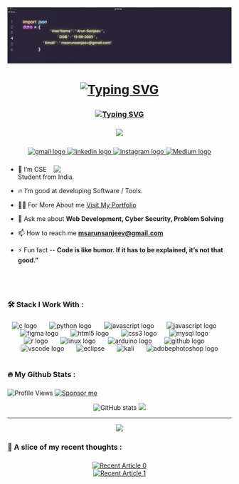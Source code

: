 <div >
 <img src="./pro.jpg">
</div>

###


<h1 align="center">

[![Typing SVG](https://readme-typing-svg.herokuapp.com?font=Alegreya+Sans+SC&size=33&pause=1500000&color=FFFFFF&center=true&random=false&width=435&lines=Hi+%F0%9F%91%8B%2C+I'm+Arun+Sanjeev+(+India+))](https://git.io/typing-svg)

</h1>


<h3 align="center">

[![Typing SVG](https://readme-typing-svg.herokuapp.com?font=Outfit&size=18&pause=1500000&color=FFFFFF&center=true&random=false&width=435&lines=+A+Passionate+Developer+and+Cyber+Security+Enthusiast)](https://git.io/typing-svg)

</h3>


###

<div align="center">
  <img src="https://visitor-badge.laobi.icu/badge?page_id=arunsanjeevms.arunsanjeevms&"  />
</div>

###

<div align="center">

<div align="center">

  </a>
  <a href="mailto:msarunsanjeev@gmail.com" target="_blank">
    <img src="https://img.shields.io/static/v1?message=Gmail&logo=gmail&label=&color=D14836&logoColor=white&labelColor=&style=for-the-badge" height="25" alt="gmail logo"  />
  </a>
  
  
  <a href="https://www.linkedin.com/in/arunsanjeev/" target="_blank">
    <img src="https://img.shields.io/static/v1?message=LinkedIn&logo=linkedin&label=&color=0077B5&logoColor=white&labelColor=&style=for-the-badge" height="25" alt="linkedin logo"  />
    
  </a>


  

  
  <a href="https://www.instagram.com/arun_sanjeev._/" target="_blank">
    <img src="https://img.shields.io/static/v1?message=Instagram&logo=instagram&label=&color=E4405F&logoColor=white&labelColor=&style=for-the-badge" height="25" alt="instagram logo"  />
    
    
    
 <!-- 
 
 
 <a href="https://leetcode.com/u/msarunsanjeev/" target="_blank">
    <img src="https://img.shields.io/static/v1?message=Leetcode&logo=Leetcode&label=&color=black&logoColor=white&labelColor=&style=for-the-badge" height="25" alt="Leetcode"  /> 
    
    
    --->
    
  </a>
  
    
   <a href="https://medium.com/@msarunsanjeev/" target="_blank">
    <img src="https://img.shields.io/static/v1?message=Medium&logo=Medium&label=&color=black&logoColor=white&labelColor=&style=for-the-badge" height="25" alt="Medium logo"  />
    
  </a>
  
</div>

###

<div align="left">


<img  align="right" width="400" src="https://user-images.githubusercontent.com/74038190/212749447-bfb7e725-6987-49d9-ae85-2015e3e7cc41.gif">


- 🔭 I’m CSE Student from India.

- 🔥 I’m good at developing Software / Tools.

- 👨‍💻  For More About me [Visit My Portfolio ](https://arunsanjeevms.github.io/My-Personal-Portfolio/)

- 💬 Ask me about **Web Development, Cyber Security, Problem Solving**

- 📫 How to reach me **msarunsanjeev@gmail.com**

- ⚡ Fun fact  -- **Code is like humor. If it has to be explained, it’s not that good.”**

</div>

###
<br>
<br>


<h3 align="left">🛠  Stack I Work With :</h3>

###

<div align="center">
  <img src="https://cdn.jsdelivr.net/gh/devicons/devicon/icons/c/c-original.svg" height="31" alt="c logo"  />
  <img width="20" />
  <img src="https://cdn.jsdelivr.net/gh/devicons/devicon/icons/python/python-original.svg" height="31" alt="python logo"  />

  <img width="20" />
  <img src="https://skillicons.dev/icons?i=java" height="31" alt="javascript logo"  />
       

  <img width="20" />
  <img src="https://skillicons.dev/icons?i=js" height="31" alt="javascript logo"  />
  <img width="20" />
  <img src="https://cdn.jsdelivr.net/gh/devicons/devicon/icons/figma/figma-original.svg" height="31" alt="figma logo"  />
  <img width="20" />
  <img src="https://cdn.jsdelivr.net/gh/devicons/devicon/icons/html5/html5-original.svg" height="31" alt="html5 logo"  />
  <img width="20" />
  <img src="https://cdn.jsdelivr.net/gh/devicons/devicon/icons/css3/css3-original.svg" height="31" alt="css3 logo"  />
  <img width="20" />
  <img src="https://cdn.jsdelivr.net/gh/devicons/devicon/icons/mysql/mysql-original.svg" height="31" alt="mysql logo"  />
  <img width="20" />
  <img src="https://cdn.jsdelivr.net/gh/devicons/devicon/icons/r/r-original.svg" height="31" alt="r logo"  />
  <img width="20" />
  <img src="https://cdn.jsdelivr.net/gh/devicons/devicon/icons/linux/linux-original.svg" height="31" alt="linux logo"  />
  <img width="20" />
  <img src="https://cdn.jsdelivr.net/gh/devicons/devicon/icons/arduino/arduino-original.svg" height="31" alt="arduino logo"  />
  <img width="20" />
  <img src="https://cdn.jsdelivr.net/gh/devicons/devicon/icons/github/github-original.svg" height="31" alt="github logo"  />
  <img width="20" />
  <img src="https://cdn.jsdelivr.net/gh/devicons/devicon/icons/vscode/vscode-original.svg" height="31" alt="vscode logo"  />
    <img width="20" />
  <img src="https://skillicons.dev/icons?i=eclipse" height="31" alt="eclipse"  />

  <img width="20" />
  <img src="https://skillicons.dev/icons?i=kali" height="31" alt="kali"  />
       
 
  <img width="20" />
  <img src="https://skillicons.dev/icons?i=ps" height="31" alt="adobephotoshop logo"  />
 

</div>
<br>

###

<h3 align="left">🔥   My Github Stats :</h3>

###
<p align="left">
  <img src="https://komarev.com/ghpvc/?username=arunsanjeevms&color=red" alt="Profile Views" />
  <a href="https://github.com/sponsors/arunsanjeevms" target="_blank">
    <img src="https://img.shields.io/badge/Sponsor-2F2F2F.svg?style=for-the-badge&logo=github&logoColor=white" alt="Sponsor me" height="21">
  </a>
</p>
<p align="center">
  <img height="155em" src="https://github-profile-summary-cards.vercel.app/api/cards/profile-details?username=arunsanjeevms&theme=github_dark" alt="GitHub stats" />
  <img height="155em" src="https://github-profile-summary-cards.vercel.app/api/cards/stats?username=arunsanjeevms&theme=github_dark" />
</p>


---
[![](https://visitcount.itsvg.in/api?id=arunsanjeevms&icon=0&color=0)](https://visitcount.itsvg.in)


###

<div align="left">
</div>

###

###

<h3 align="left">💭 A slice of my recent thoughts  :</h3>

###

<div align="center">
   <a target="_blank" href="https://github-readme-medium-recent-article.vercel.app/medium/@msarunsanjeev/0"><img src="https://github-readme-medium-recent-article.vercel.app/medium/@msarunsanjeev/0" alt="Recent Article 0"> 
  
<div align="center">
<a target="_blank" href="https://github-readme-medium-recent-article.vercel.app/medium/@msarunsanjeev/1"><img src="https://github-readme-medium-recent-article.vercel.app/medium/@msarunsanjeev/1" alt="Recent Article 1"> 

</div>

<div align="left">
</div>

###
